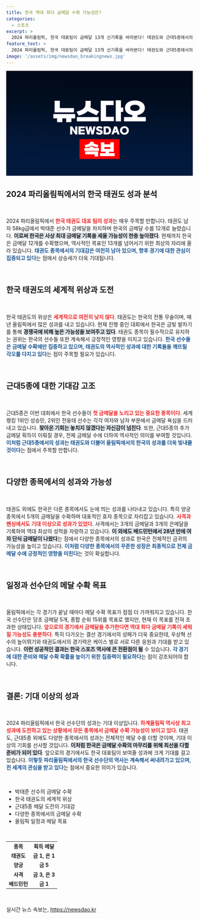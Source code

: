 ```yaml
---
title: 한국 역대 최다 금메달 수확 가능성은?
categories:
  - 스포츠
excerpt: >
  2024 파리올림픽, 한국 대표팀이 금메달 13개 신기록을 바라본다! 태권도와 근대5종에서의 기대감이 높아지며, 역대 최다 금메달 달성이 눈앞에 다가오고 있다. 클릭해서 자세한 소식을 확인하세요!
feature_text: >
  2024 파리올림픽, 한국 대표팀이 금메달 13개 신기록을 바라본다! 태권도와 근대5종에서의 기대감이 높아지며, 역대 최다 금메달 달성이 눈앞에 다가오고 있다. 클릭해서 자세한 소식을 확인하세요!
image: '/assets/img/newsdao_breakingnews.jpg'
---
```


<p><img src="/assets/img/newsdao_breakingnews.jpg" alt="pcversion 속보" /></p>

<h2 data-ke-size="size26">2024 파리올림픽에서의 한국 태권도 성과 분석</h2>

<p data-ke-size="size16">&nbsp;</p>

<p>2024 파리올림픽에서 <b><span style="color: #ee2323;">한국 태권도 대표 팀의 성과</span></b>는 매우 주목할 만합니다. 태권도 남자 58kg급에서 박태준 선수가 금메달을 차지하며 한국의 금메달 수를 12개로 늘렸습니다. <b><span style="background-color: #21538527;">이로써 한국은 사상 최대 금메달 기록을 세울 가능성이 한층 높아졌다</span></b>. 현재까지 한국은 금메달 12개를 수확했으며, 역사적인 목표인 13개를 넘어서기 위한 최상의 자리에 올라 있습니다. <b><span style="color: #1a5490;">태권도 종목에서의 기대감은 여전히 남아 있으며, 향후 경기에 대한 관심이 집중되고 있다</span></b>는 점에서 상승세가 더욱 기대됩니다.</p>

<p data-ke-size="size16">&nbsp;</p>

<h2 data-ke-size="size26">한국 태권도의 세계적 위상과 도전</h2>

<p data-ke-size="size16">&nbsp;</p>

<p>한국 태권도의 위상은 <b><span style="color: #ee2323;">세계적으로 여전히 낮지 않다</span></b>. 태권도는 한국의 전통 무술이며, 매년 올림픽에서 많은 성과를 내고 있습니다. 현재 진행 중인 대회에서 한국은 금빛 발차기를 통해 <b><span style="background-color: #21538527;">경쟁국에 비해 높은 가능성을 보여주고 있다</span></b>. 태권도 종목이 필수적으로 유지하는 권위는 한국의 선수들 또한 계속해서 긍정적인 영향을 미치고 있습니다. <b><span style="color: #1a5490;">한국 선수들은 금메달 수확에만 집중하고 있으며, 태권도의 역사적인 성과에 대한 기록들을 깨뜨릴 각오를 다지고 있다</span></b>는 점이 주목할 필요가 있습니다.</p>

<p data-ke-size="size16">&nbsp;</p>

<h2 data-ke-size="size26">근대5종에 대한 기대감 고조</h2>

<p data-ke-size="size16">&nbsp;</p>

<p>근대5종은 이번 대회에서 한국 선수들이 <b><span style="color: #ee2323;">첫 금메달을 노리고 있는 중요한 종목이다</span></b>. 세계 랭킹 1위인 성승민, 2위인 전웅태 선수는 각각 여자와 남자 부문에서 금메달 욕심을 드러내고 있습니다. <b><span style="background-color: #21538527;">찾아온 기회는 놓치지 않겠다는 자신감이 넘친다</span></b>. 또한, 근대5종의 추가 금메달 획득이 이뤄질 경우, 전체 금메달 수에 더하여 역사적인 의미를 부여할 것입니다. <b><span style="color: #1a5490;">이처럼 근대5종에서의 성과는 태권도와 더불어 올림픽에서의 한국의 성과를 더욱 빛내줄 것이다</span></b>는 점에서 주목할 만합니다.</p>

<p data-ke-size="size16">&nbsp;</p>

<h2 data-ke-size="size26">다양한 종목에서의 성과와 가능성</h2>

<p data-ke-size="size16">&nbsp;</p>

<p>태권도 외에도 한국은 다른 종목에서도 눈에 띄는 성과를 나타내고 있습니다. 특히 양궁 종목에서 5개의 금메달을 수확하며 대표적인 효자 종목으로 자리잡고 있습니다. <b><span style="color: #ee2323;">사격과 펜싱에서도 기대 이상으로 성과가 있었다</span></b>. 사격에서는 3개의 금메달과 3개의 은메달을 기록하여 역대 최상의 성적을 자랑하고 있습니다. <b><span style="background-color: #21538527;">이 외에도 배드민턴에서 28년 만에 여자 단식 금메달이 나왔다</span></b>는 점에서 다양한 종목에서의 성과로 한국은 전체적인 금귀의 가능성을 높이고 있습니다. <b><span style="color: #1a5490;">이처럼 다양한 종목에서의 꾸준한 성장은 최종적으로 전체 금메달 수에 긍정적인 영향을 미친다</span></b>는 것이 확실합니다.</p>

<p data-ke-size="size16">&nbsp;</p>

<h2 data-ke-size="size26">일정과 선수단의 메달 수확 목표</h2>

<p data-ke-size="size16">&nbsp;</p>

<p>올림픽에서는 각 경기가 끝날 때마다 메달 수확 목표가 점점 더 가까워지고 있습니다. 한국 선수단은 당초 금메달 5개, 종합 순위 15위를 목표로 했지만, 현재 이 목표를 전혀 초과한 상태입니다. <b><span style="color: #ee2323;">앞으로의 경기에서 금메달을 추가한다면 역대 최다 금메달 기록이 세워질 가능성도 충분하다</span></b>. 특히 다가오는 결선 경기에서의 성패가 더욱 중요한데, 우상혁 선수의 높이뛰기와 태권도에서의 경기력은 케이스 별로 서로 다른 응원과 기대를 받고 있습니다. <b><span style="background-color: #21538527;">이런 성공적인 결과는 한국 스포츠 역사에 큰 전환점이 될</span></b> 수 있습니다. <b><span style="color: #1a5490;">각 경기에 대한 준비와 메달 수확 확률을 높이기 위한 집중력이 필요하다</span></b>는 점이 강조되어야 합니다.</p>

<p data-ke-size="size16">&nbsp;</p>

<h2 data-ke-size="size26">결론: 기대 이상의 성과</h2>

<p data-ke-size="size16">&nbsp;</p>

<p>2024 파리올림픽에서 한국 선수단의 성과는 기대 이상입니다. <b><span style="color: #ee2323;">하계올림픽 역사상 최고 성과에 도전하고 있는 상황에서 모든 종목에서 금메달 수확 가능성이 보이고 있다</span></b>. 태권도, 근대5종 외에도 다양한 종목에서의 성과는 전체적인 메달 수를 더할 것이며, 기대 이상의 기회를 선사할 것입니다. <b><span style="background-color: #21538527;">이처럼 한국은 금메달 수확의 마무리를 위해 최선을 다할 준비가 되어 있다</span></b>. 앞으로의 경기에서도 한국 대표팀이 보여줄 성과에 크게 기대를 걸고 있습니다. <b><span style="color: #1a5490;">이렇듯 파리올림픽에서의 한국 선수단의 역사는 계속해서 써내려가고 있으며, 전 세계의 관심을 받고 있다</span></b>는 점에서 중요한 의미가 있습니다.</p>

<p data-ke-size="size16">&nbsp;</p>

<ul>
    <li>박태준 선수의 금메달 수확</li>
    <li>한국 태권도의 세계적 위상</li>
    <li>근대5종 메달 도전의 기대감</li>
    <li>다양한 종목에서의 금메달 수확</li>
    <li>올림픽 일정과 메달 목표</li>
</ul>

<p data-ke-size="size16">&nbsp;</p>

<table>
    <tr>
        <td style="text-align: center; height: 17px;"><b>종목</b></td>
        <td style="text-align: center; height: 17px;"><b>획득 메달</b></td>
    </tr>
    <tr>
        <td style="text-align: center; height: 17px;"><b>태권도</b></td>
        <td style="text-align: center; height: 17px;"><b>금 1, 은 1</b></td>
    </tr>
    <tr>
        <td style="text-align: center; height: 17px;"><b>양궁</b></td>
        <td style="text-align: center; height: 17px;"><b>금 5</b></td>
    </tr>
    <tr>
        <td style="text-align: center; height: 17px;"><b>사격</b></td>
        <td style="text-align: center; height: 17px;"><b>금 3, 은 3</b></td>
    </tr>
    <tr>
        <td style="text-align: center; height: 17px;"><b>배드민턴</b></td>
        <td style="text-align: center; height: 17px;"><b>금 1</b></td>
    </tr>
</table>

<p data-ke-size="size16">&nbsp;</p>
실시간 뉴스 속보는, <a href="https://newsdao.kr" rel="dofollow">https://newsdao.kr</a>



